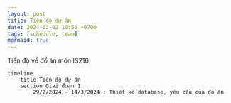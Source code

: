 ```yaml
---
layout: post
title: Tiến độ dự án
date: 2024-03-02 10:56 +0700
tags: [schedule, team]
mermaid: true
---
```


Tiến độ về đồ án môn IS216

```mermaid
timeline
    title Tiến độ dự án
    section Giai đoạn 1
        29/2/2024 - 14/3/2024 : Thiết kế database, yêu cầu của đồ án
```
